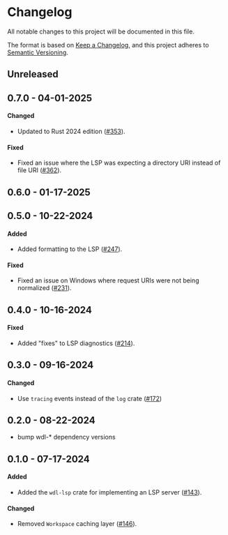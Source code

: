 # Changelog

All notable changes to this project will be documented in this file.

The format is based on [Keep a Changelog](https://keepachangelog.com/en/1.1.0/),
and this project adheres to [Semantic Versioning](https://semver.org/spec/v2.0.0.html).

## Unreleased

## 0.7.0 - 04-01-2025

#### Changed

* Updated to Rust 2024 edition ([#353](https://github.com/stjude-rust-labs/wdl/pull/353)).

#### Fixed

* Fixed an issue where the LSP was expecting a directory URI instead of file URI ([#362](https://github.com/stjude-rust-labs/wdl/pull/362)).

## 0.6.0 - 01-17-2025

## 0.5.0 - 10-22-2024

#### Added

* Added formatting to the LSP ([#247](https://github.com/stjude-rust-labs/wdl/pull/247)).

#### Fixed

* Fixed an issue on Windows where request URIs were not being normalized ([#231](https://github.com/stjude-rust-labs/wdl/pull/231)).

## 0.4.0 - 10-16-2024

#### Fixed

* Added "fixes" to LSP diagnostics ([#214](https://github.com/stjude-rust-labs/wdl/pull/214)).

## 0.3.0 - 09-16-2024

#### Changed
* Use `tracing` events instead of the `log` crate ([#172](https://github.com/stjude-rust-labs/wdl/pull/172))

## 0.2.0 - 08-22-2024

* bump wdl-* dependency versions

## 0.1.0 - 07-17-2024

#### Added

* Added the `wdl-lsp` crate for implementing an LSP server ([#143](https://github.com/stjude-rust-labs/wdl/pull/143)).

#### Changed

* Removed `Workspace` caching layer ([#146](https://github.com/stjude-rust-labs/wdl/pull/146)).
